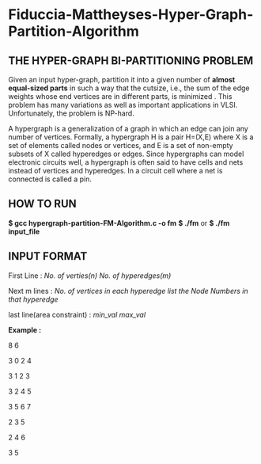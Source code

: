# Fiduccia-Mattheyses-Hyper-Graph-Partition-Algorithm

THE HYPER-GRAPH BI-PARTITIONING PROBLEM
---------------------------------------
Given an input hyper-graph, partition it into a given number of **almost equal-sized parts** in such a way that the cutsize, i.e., the sum of the edge weights whose end vertices are in different parts, is minimized . This problem has many variations as well as important applications in VLSI. Unfortunately, the problem is NP-hard.

A hypergraph is a generalization of a graph in which an edge can join any number of vertices. Formally, a hypergraph H is a pair H=(X,E) where X is a set of elements called nodes or vertices, and E is a set of non-empty subsets of X called hyperedges or edges. Since hypergraphs can model electronic circuits well, a hypergraph is often said to have cells and nets instead of vertices and hyperedges. In a circuit cell where a net is connected is called a pin.

HOW TO RUN
----------
**$ gcc hypergraph-partition-FM-Algorithm.c -o fm**
**$ ./fm**
or
**$ ./fm input_file**


INPUT FORMAT
------------
First Line : *No. of verties(n)* <space> *No. of hyperedges(m)*

Next m lines : *No. of vertices in each hyperedge* <space> *list the Node Numbers in that hyperedge*

last line(area constraint) : *min_val* <space> *max_val*

**Example :** 

8 6

3 0 2 4

3 1 2 3

3 2 4 5

3 5 6 7

2 3 5

2 4 6

3 5
